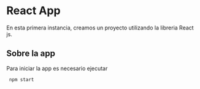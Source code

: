 #  React App

En esta primera instancia, creamos un proyecto utilizando la libreria React js.

## Sobre la app

Para iniciar la app es necesario ejecutar

```
 npm start
